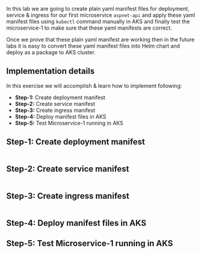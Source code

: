 
In this lab we are going to create plain yaml manifest files for deployment, service & ingress for our first microservice `aspnet-api` and apply these yaml manifest files using `kubectl` command manually in AKS and finally test the microservice-1 to make sure that these yaml manifests are correct.

Once we prove that these plain yaml manifest are working then in the future labs it is easy to convert these yaml manifest files into Helm chart and deploy as a package to AKS cluster.

## Implementation details

In this exercise we will accomplish & learn how to implement following:

- **Step-1:** Create deployment manifest
- **Step-2:** Create service manifest
- **Step-3:** Create ingress manifest
- **Step-4:** Deploy manifest files in AKS
- **Step-5:** Test Microservice-1 running in AKS

## Step-1: Create deployment manifest

``` yaml
```

## Step-2: Create service manifest
``` yaml
```
## Step-3: Create ingress manifest
``` yaml
```
## Step-4: Deploy manifest files in AKS
## Step-5: Test Microservice-1 running in AKS
